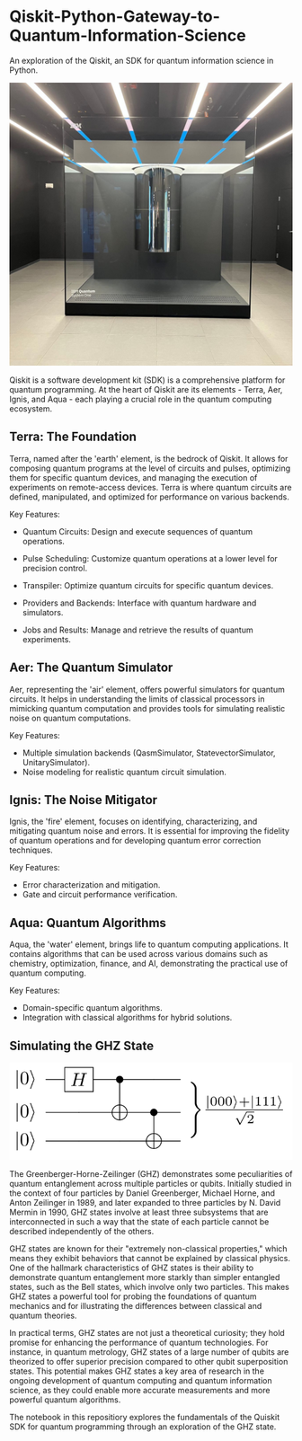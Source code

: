 # Qiskit-Python-Gateway-to-Quantum-Information-Science
An exploration of the Qiskit, an SDK for quantum information science in Python.

![](img/qiskit_quantum_pic2.png)

Qiskit is a software development kit (SDK) is a comprehensive platform for quantum programming. 
At the heart of Qiskit are its elements - Terra, Aer, Ignis, and Aqua - each playing a crucial role in the quantum 
computing ecosystem. 

## Terra: The Foundation

Terra, named after the 'earth' element, is the bedrock of Qiskit. It allows for composing quantum programs at the level of circuits and pulses, optimizing them for specific quantum devices, and managing the execution of experiments on remote-access devices. Terra is where quantum circuits are defined, manipulated, and optimized for performance on various backends.

Key Features:

- Quantum Circuits: Design and execute sequences of quantum operations.

- Pulse Scheduling: Customize quantum operations at a lower level for precision control.

- Transpiler: Optimize quantum circuits for specific quantum devices.

- Providers and Backends: Interface with quantum hardware and simulators.

- Jobs and Results: Manage and retrieve the results of quantum experiments.

## Aer: The Quantum Simulator

Aer, representing the 'air' element, offers powerful simulators for quantum circuits. It helps in understanding the limits of classical processors in mimicking quantum computation and provides tools for simulating realistic noise on quantum computations.

Key Features:

- Multiple simulation backends (QasmSimulator, StatevectorSimulator, UnitarySimulator).
- Noise modeling for realistic quantum circuit simulation.

## Ignis: The Noise Mitigator

Ignis, the 'fire' element, focuses on identifying, characterizing, and mitigating quantum noise and errors. It is essential for improving the fidelity of quantum operations and for developing quantum error correction techniques.

Key Features:

- Error characterization and mitigation.
- Gate and circuit performance verification.

## Aqua: Quantum Algorithms

Aqua, the 'water' element, brings life to quantum computing applications. It contains algorithms that can be used across various domains such as chemistry, optimization, finance, and AI, demonstrating the practical use of quantum computing.

Key Features:

- Domain-specific quantum algorithms.
- Integration with classical algorithms for hybrid solutions.

## Simulating the GHZ State

![](img/ghz_pic1.png)

The Greenberger-Horne-Zeilinger (GHZ) demonstrates some peculiarities of quantum entanglement across 
multiple particles or qubits. Initially studied in the context of four particles by Daniel Greenberger, Michael Horne, and Anton Zeilinger in 1989, 
and later expanded to three particles by N. David Mermin in 1990, GHZ states involve at least three subsystems that are 
interconnected in such a way that the state of each particle cannot be described independently of the others.

GHZ states are known for their "extremely non-classical properties," which means they exhibit behaviors that 
cannot be explained by classical physics. One of the hallmark characteristics of GHZ states is their ability to 
demonstrate quantum entanglement more starkly than simpler entangled states, such as the Bell states, which involve 
only two particles. This makes GHZ states a powerful tool for probing the foundations of quantum mechanics and for 
illustrating the differences between classical and quantum theories.

In practical terms, GHZ states are not just a theoretical curiosity; they hold promise for enhancing the 
performance of quantum technologies. For instance, in quantum metrology, GHZ states of a large number of 
qubits are theorized to offer superior precision compared to other qubit superposition states. This potential 
makes GHZ states a key area of research in the ongoing development of quantum computing and quantum information 
science, as they could enable more accurate measurements and more powerful quantum algorithms.

The notebook in this repositiory explores the fundamentals of the Quiskit SDK for quantum programming through an exploration of the GHZ state. 






